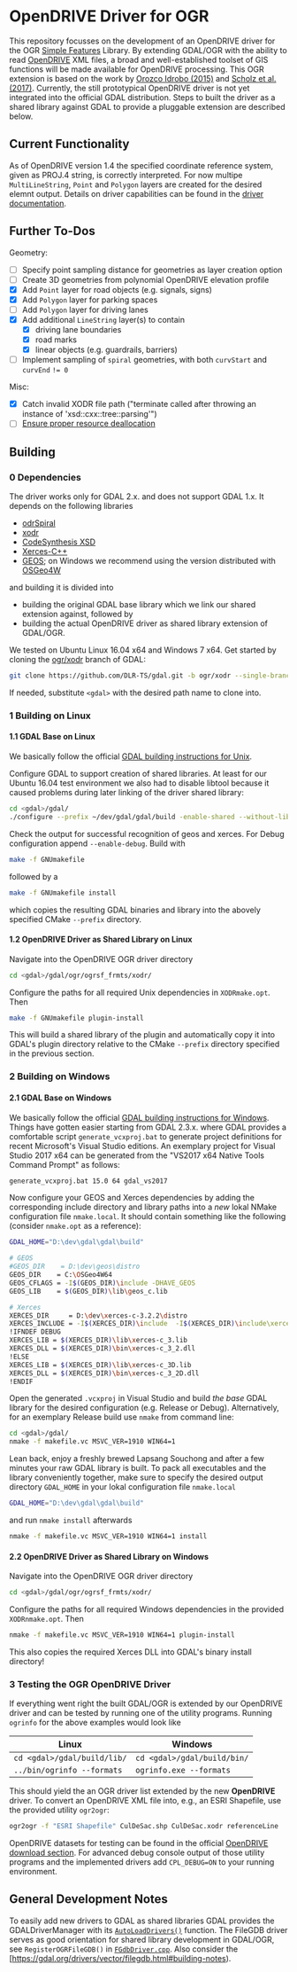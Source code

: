 # OpenDRIVE Driver for OGR
This repository focusses on the development of an OpenDRIVE driver for the OGR [Simple Features](http://www.opengeospatial.org/standards/sfa) Library. By extending GDAL/OGR with the ability to read [OpenDRIVE](http://www.opendrive.org/) XML files, a broad and well-established toolset of GIS functions will be made available for OpenDRIVE processing. This OGR extension is based on the work by [Orozco Idrobo (2015)][@OrozcoIdrobo2015] and [Scholz et al. (2017)][@Scholz2017]. Currently, the still prototypical OpenDRIVE driver is not yet integrated into the official GDAL distribution. Steps to built the driver as a shared library against GDAL to provide a pluggable extension are described below.

## Current Functionality
As of OpenDRIVE version 1.4 the specified coordinate reference system, given as PROJ.4 string, is correctly interpreted. For now multipe `MultiLineString`, `Point` and `Polygon` layers are created for the desired elemnt output. Details on driver capabilities can be found in the [driver documentation](https://github.com/DLR-TS/gdal/blob/ogr/xodr/gdal/ogr/ogrsf_frmts/xodr/drv_xodr.html).

## Further To-Dos
Geometry:
- [ ] Specify point sampling distance for geometries as layer creation option
- [ ] Create 3D geometries from polynomial OpenDRIVE elevation profile
- [x] Add `Point` layer for road objects (e.g. signals, signs)
- [x] Add `Polygon` layer for parking spaces
- [ ] Add `Polygon` layer for driving lanes
- [x] Add additional `LineString` layer(s) to contain
  - [x] driving lane boundaries
  - [x] road marks
  - [x] linear objects (e.g. guardrails, barriers)
- [ ] Implement sampling of `spiral` geometries, with both `curvStart` and `curvEnd` `!= 0`

Misc:
- [x] Catch invalid XODR file path ("terminate called after throwing an instance of 'xsd::cxx::tree::parsing<char>'")
- [ ] [Ensure proper resource deallocation](https://trac.osgeo.org/gdal/wiki/FAQMiscellaneous#HowshouldIdeallocateresourcesacquaintedfromGDALonWindows)

## Building
### 0 Dependencies
The driver works only for GDAL 2.x. and does not support GDAL 1.x. It depends on the following libraries

- [odrSpiral](https://github.com/DLR-TS/odrSpiral)
- [xodr](https://github.com/DLR-TS/xodr)
- [CodeSynthesis XSD](http://codesynthesis.com/products/xsd/)
- [Xerces-C++](https://xerces.apache.org/xerces-c/)
- [GEOS](https://trac.osgeo.org/geos/); on Windows we recommend using the version distributed with [OSGeo4W](https://trac.osgeo.org/osgeo4w/)

and building it is divided into

- building the original GDAL base library which we link our shared extension against, followed by
- building the actual OpenDRIVE driver as shared library extension of GDAL/OGR.

We tested on Ubuntu Linux 16.04 x64 and Windows 7 x64. Get started by cloning the [ogr/xodr](https://github.com/DLR-TS/gdal/tree/ogr/xodr) branch of GDAL:
```bash
git clone https://github.com/DLR-TS/gdal.git -b ogr/xodr --single-branch <gdal>
```
If needed, substitute `<gdal>` with the desired path name to clone into. 

### 1 Building on Linux
#### 1.1 GDAL Base on Linux
We basically follow the official [GDAL building instructions for Unix](https://trac.osgeo.org/gdal/wiki/BuildingOnUnix).

Configure GDAL to support creation of shared libraries. At least for our Ubuntu 16.04 test environment we also had to disable libtool because it caused problems during later linking of the driver shared library:
```bash
cd <gdal>/gdal/
./configure --prefix ~/dev/gdal/gdal/build -enable-shared --without-libtool --with-geos=yes
```
Check the output for successful recognition of geos and xerces. For Debug configuration append `--enable-debug`. Build with
```bash
make -f GNUmakefile
```
followed by a 
```bash
make -f GNUmakefile install
```

which copies the resulting GDAL binaries and library  into the abovely specified CMake `--prefix` directory.

#### 1.2 OpenDRIVE Driver as Shared Library on Linux
Navigate into the OpenDRIVE OGR driver directory
```bash
cd <gdal>/gdal/ogr/ogrsf_frmts/xodr/
```
Configure the paths for all required Unix dependencies in `XODRmake.opt`. Then
```bash
make -f GNUmakefile plugin-install
```
This will build a shared library of the plugin and automatically copy it into GDAL's plugin directory relative to the CMake `--prefix` directory specified in the previous section.

### 2 Building on Windows
#### 2.1 GDAL Base on Windows
We basically follow the official [GDAL building instructions for Windows](https://trac.osgeo.org/gdal/wiki/BuildingOnWindows). Things have gotten easier starting from GDAL 2.3.x. where GDAL provides a comfortable script `generate_vcxproj.bat` to generate project definitions for recent Microsoft's Visual Studio editions. An exemplary project for Visual Studio 2017 x64 can be generated from the "VS2017 x64 Native Tools Command Prompt" as follows:
```bash
generate_vcxproj.bat 15.0 64 gdal_vs2017
```
Now configure your GEOS and Xerces dependencies by adding the corresponding include directory and library paths into a _new_ lokal NMake configuration file `nmake.local`. It should contain something like the following (consider `nmake.opt` as a reference):
```bash
GDAL_HOME="D:\dev\gdal\gdal\build"

# GEOS
#GEOS_DIR    = D:\dev\geos\distro
GEOS_DIR    = C:\OSGeo4W64
GEOS_CFLAGS = -I$(GEOS_DIR)\include -DHAVE_GEOS
GEOS_LIB    = $(GEOS_DIR)\lib\geos_c.lib

# Xerces
XERCES_DIR     = D:\dev\xerces-c-3.2.2\distro
XERCES_INCLUDE = -I$(XERCES_DIR)\include  -I$(XERCES_DIR)\include\xercesc
!IFNDEF DEBUG
XERCES_LIB = $(XERCES_DIR)\lib\xerces-c_3.lib
XERCES_DLL = $(XERCES_DIR)\bin\xerces-c_3_2.dll
!ELSE
XERCES_LIB = $(XERCES_DIR)\lib\xerces-c_3D.lib
XERCES_DLL = $(XERCES_DIR)\bin\xerces-c_3_2D.dll
!ENDIF
```
Open the generated `.vcxproj` in Visual Studio and build *the base* GDAL library for the desired configuration (e.g. Release or Debug). Alternatively, for an exemplary Release build use `nmake` from command line:
```bash
cd <gdal>/gdal/
nmake -f makefile.vc MSVC_VER=1910 WIN64=1
```
Lean back, enjoy a freshly brewed Lapsang Souchong and after a few minutes your raw GDAL library is built. To pack all executables and the library conveniently together, make sure to specify the desired output directory `GDAL_HOME` in your lokal configuration file `nmake.local`
```bash
GDAL_HOME="D:\dev\gdal\gdal\build"
```
and run `nmake install` afterwards
```bash
nmake -f makefile.vc MSVC_VER=1910 WIN64=1 install
```

#### 2.2 OpenDRIVE Driver as Shared Library on Windows
Navigate into the OpenDRIVE OGR driver directory
```bash
cd <gdal>/gdal/ogr/ogrsf_frmts/xodr/
```
Configure the paths for all required Windows dependencies in the provided `XODRnmake.opt`. Then
```bash
nmake -f makefile.vc MSVC_VER=1910 WIN64=1 plugin-install
```
This also copies the required Xerces DLL into GDAL's binary install directory!

### 3 Testing the OGR OpenDRIVE Driver
If everything went right the built GDAL/OGR is extended by our OpenDRIVE driver and can be tested by running one of the utility programs. Running `ogrinfo` for the above examples would look like

| Linux  		      | Windows                      |
| --------------------------- | ---------------------------- |
| `cd <gdal>/gdal/build/lib/` | `cd <gdal>/gdal/build/bin/`  |
| `../bin/ogrinfo --formats`  | `ogrinfo.exe --formats`	     |

This should yield the an OGR driver list extended by the new **OpenDRIVE** driver. To convert an OpenDRIVE XML file into, e.g., an ESRI Shapefile, use the provided utility `ogr2ogr`:
```bash
ogr2ogr -f "ESRI Shapefile" CulDeSac.shp CulDeSac.xodr referenceLine
```
OpenDRIVE datasets for testing can be found in the official [OpenDRIVE download section](http://opendrive.org/download.html). For advanced debug console output of those utility programs and the implemented drivers add `CPL_DEBUG=ON` to your running environment.
  				
## General Development Notes
To easily add new drivers to GDAL as shared libraries GDAL provides the GDALDriverManager with its [`AutoLoadDrivers()`](https://gdal.org/doxygen/classGDALDriverManager.html#a77417ede570b33695e5b318fbbdb1968) function. The FileGDB driver serves as good orientation for shared library development in GDAL/OGR, see `RegisterOGRFileGDB()` in [`FGdbDriver.cpp`](../filegdb/FGdbDriver.cpp). Also consider the [https://gdal.org/drivers/vector/filegdb.html#building-notes).

[@OrozcoIdrobo2015]: http://elib.dlr.de/103827/ "Orozco Idrobo, Ana Maria (2015). Extension of the Geospatial Data Abstraction Library (GDAL/OGR) for OpenDRIVE Support in GIS Applications for Visualisation and Data Accumulation for Driving Simulators. Master's thesis, Technical University of Munich."
[@Scholz2017]: http://elib.dlr.de/110123/ "Scholz, Michael and Orozco Idrobo, Ana Maria (2017). Supporting the Implementation of Driving Simulator Environments Through Established GIS Approaches by Extending the Geospatial Data Abstraction Library (GDAL) with OpenDRIVE. In: Proceedings of the Driving Simulator Conference 2017 Europe VR, pp. 51-54. Driving Simulation Conference 2017, Stuttgart, Germany."
